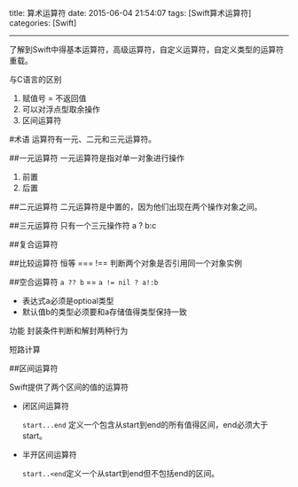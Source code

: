 title: 算术运算符
date: 2015-06-04 21:54:07
tags: [Swift算术运算符]
categories: [Swift]

---

了解到Swift中得基本运算符，高级运算符，自定义运算符，自定义类型的运算符重载。

与C语言的区别
1. 赋值号 = 不返回值
2. 可以对浮点型取余操作
3. 区间运算符

#术语
运算符有一元、二元和三元运算符。

##一元运算符
一元运算符是指对单一对象进行操作

1. 前置
2. 后置

##二元运算符
二元运算符是中置的，因为他们出现在两个操作对象之间。

##三元运算符
只有一个三元操作符 a ? b:c

##复合运算符

##比较运算符
恒等 ===  !== 判断两个对象是否引用同一个对象实例

##空合运算符
`a ?? b`  ==  `a != nil ? a!:b`

+ 表达式a必须是optioal类型
+ 默认值b的类型必须要和a存储值得类型保持一致

功能 封装条件判断和解封两种行为

短路计算

##区间运算符

Swift提供了两个区间的值的运算符

+ 闭区间运算符

	`start...end` 定义一个包含从start到end的所有值得区间，end必须大于start。
+ 半开区间运算符
	
	`start..<end`定义一个从start到end但不包括end的区间。


